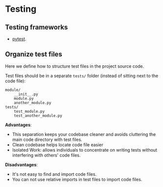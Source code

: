 # Testing

## Testing frameworks

- [pytest](https://docs.pytest.org/).


## Organize test files

Here we define how to structure test files in the project source code.

Test files should be in a separate `tests/` folder (instead of sitting next to the code file):

```
module/
    __init__.py
    module.py
    another_module.py
tests/
    test_module.py
    test_another_module.py
```

**Advantages**:
- This separation keeps your codebase cleaner and avoids cluttering the main code directory with test files.
- Clean codebase helps locate code file easier
- Isolated Work: allows individuals to concentrate on writing tests without interfering with others' code files.

**Disadvantages**:
- It's not easy to find and import code files.
- You can not use relative imports in test files to import code files.